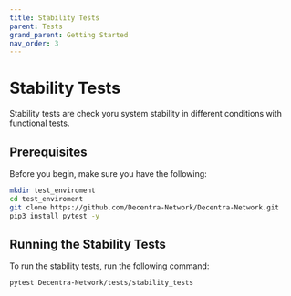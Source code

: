 ```yaml
---
title: Stability Tests
parent: Tests
grand_parent: Getting Started
nav_order: 3
---
```


# Stability Tests
Stability tests are check yoru system stability in different conditions with functional tests.

## Prerequisites
Before you begin, make sure you have the following:

```bash
mkdir test_enviroment
cd test_enviroment
git clone https://github.com/Decentra-Network/Decentra-Network.git
pip3 install pytest -y
```

## Running the Stability Tests
To run the stability tests, run the following command:

```bash
pytest Decentra-Network/tests/stability_tests
```